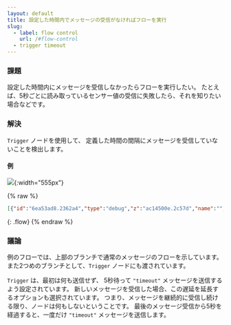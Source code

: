 ```yaml
---
layout: default
title: 設定した時間内でメッセージの受信がなければフローを実行
slug:
  - label: flow control
    url: /#flow-control
  - trigger timeout
---
```


### 課題

設定した時間内にメッセージを受信しなかったらフローを実行したい。
たとえば、5秒ごとに読み取っているセンサー値の受信に失敗したら、それを知りたい場合などです。

### 解決

<code class="node">Trigger</code> ノードを使用して、
定義した時間の間隔にメッセージを受信していないことを検出します。

#### 例

![](/images/basic/trigger-timeout.png){:width="555px"}

{% raw %}
~~~json
[{"id":"6ea53ad8.2362a4","type":"debug","z":"ac14500e.2c57d","name":"","active":true,"tosidebar":true,"console":false,"tostatus":false,"complete":"payload","targetType":"msg","x":450,"y":1160,"wires":[]},{"id":"3da6946e.184a5c","type":"inject","z":"ac14500e.2c57d","name":"","topic":"","payload":"","payloadType":"date","repeat":"","crontab":"","once":false,"onceDelay":0.1,"x":100,"y":1160,"wires":[["38caaff4.03f6d","6ea53ad8.2362a4"]]},{"id":"38caaff4.03f6d","type":"trigger","z":"ac14500e.2c57d","op1":"","op2":"timeout","op1type":"nul","op2type":"str","duration":"5","extend":true,"units":"s","reset":"","bytopic":"all","name":"Watchdog","x":270,"y":1200,"wires":[["ae477709.016088"]]},{"id":"ae477709.016088","type":"debug","z":"ac14500e.2c57d","name":"","active":true,"tosidebar":true,"console":false,"tostatus":false,"complete":"false","x":450,"y":1200,"wires":[]}]
~~~
{: .flow}
{% endraw %}

### 議論

例のフローでは、上部のブランチで通常のメッセージのフローを示しています。
また2つめのブランチとして、<code class="node">Trigger</code> ノードにも渡されています。

<code class="node">Trigger</code> は、最初は何も送信せず、
5秒待って `"timeout"` メッセージを送信するよう設定されています。
新しいメッセージを受信した場合、この遅延を延長するオプションも選択されています。
つまり、メッセージを継続的に受信し続ける限り、ノードは何もしないということです。
最後のメッセージ受信から5秒を経過すると、一度だけ `"timeout"` メッセージを送信します。
